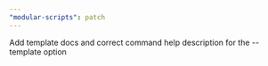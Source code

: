 ```yaml
---
"modular-scripts": patch
---
```


Add template docs and correct command help description for the --template option
